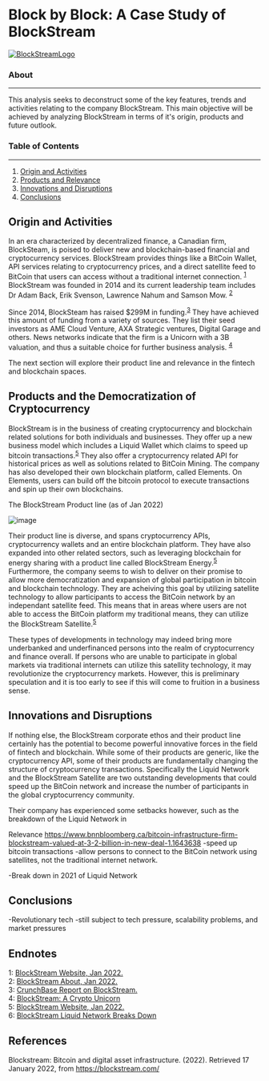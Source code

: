 # Block by Block: A Case Study of BlockStream

[![BlockStreamLogo](https://github.com/benjaminweymouth/Blockchain-Work/blob/main/Resources/blockstreamlogo2.png)]()

### About ###
-----------------------------
This analysis seeks to deconstruct some of the key features, trends and activities relating to the company BlockStream. This main objective will be achieved by analyzing BlockStream in terms of it's origin, products and future outlook. 

### Table of Contents ### 
-----------------------------
1. [Origin and Activities](#origin-and-activities) 
2. [Products and Relevance](#products-and-relevance) 
4. [Innovations and Disruptions](#innovations-and-disruptions) 
5. [Conclusions](#conclusions)

## Origin and Activities

In an era characterized by decentralized finance, a Canadian firm, BlockSteam, is poised to deliver new and blockchain-based financial and cryptocurrency services. BlockStream provides things like a BitCoin Wallet, API services relating to cryptocurrency prices, and a direct satellite feed to BitCoin that users can access without a traditional internet connection. <sup>[1](#myendnote1)</sup> BlockStream was founded in 2014 and its current leadership team includes Dr Adam Back, Erik Svenson, Lawrence Nahum and Samson Mow. <sup>[2](#myendnote2)</sup>

Since 2014, BlockSteam has raised $299M in funding.<sup>[3](#myendnote3)</sup> They have achieved this amount of funding from a variety of sources. They list their seed investors as AME Cloud Venture, AXA Strategic ventures, Digital Garage and others. News networks indicate that the firm is a Unicorn with a 3B valuation, and thus a suitable choice for further business analysis. <sup>[4](#myendnote4)</sup>

The next section will explore their product line and relevance in the fintech and blockchain spaces. 

## Products and the Democratization of Cryptocurrency

BlockStream is in the business of creating cryptocurrency and blockchain related solutions for both individuals and businesses. They offer up a new business model which includes a Liquid Wallet which claims to speed up bitcoin transactions.<sup>[5](#myendnote5)</sup> They also offer a cryptocurrency related API for historical prices as well as solutions related to BitCoin Mining. The company has also developed their own blockchain platform, called Elements. On Elements, users can build off the bitcoin protocol to execute transactions and spin up their own blockchains.  
 
The BlockStream Product line (as of Jan 2022) 

![image](https://user-images.githubusercontent.com/47256041/150037619-72051637-6b08-47e5-850d-c072c124c4be.png)

Their product line is diverse, and spans cryptocurrency APIs, cryptocurrency wallets and an entire blockchain platform. They have also expanded into other related sectors, such as leveraging blockchain for energy sharing with a product line called BlockStream Energy.<sup>[5](#myendnote5)</sup> Furthermore, the company seems to wish to deliver on their promise to allow more democratization and expansion of global participation in bitcoin and blockchain technology. They are acheiving this goal by utilizing satellite technology to allow participants to access the BitCoin network by an independant satellite feed. This means that in areas where users are not able to access the BitCoin platform my traditional means, they can utilize the BlockStream Satellite.<sup>[5](#myendnote5)</sup> 

These types of developments in technology may indeed bring more underbanked and underfinanced persons into the realm of cryptocurrency and finance overall. If persons who are unable to participate in global markets via traditional internets can utilize this satellity technology, it may revolutionize the cryptocurrency markets. However, this is preliminary speculation and it is too early to see if this will come to fruition in a business sense. 

## Innovations and Disruptions

If nothing else, the BlockStream corporate ethos and their product line certainly has the potential to become powerful innovative forces in the field of fintech and blockchain. While some of their products are generic, like the cryptocurrency API, some of their products are fundamentally changing the structure of cryptocurrency transactions. Specifically the Liquid Network and the BlockStream Satellite are two outstanding developments that could speed up the BitCoin network and increase the number of participants in the global cryptocurrency community. 

Their company has experienced some setbacks however, such as the breakdown of the Liquid Network in 


Relevance
https://www.bnnbloomberg.ca/bitcoin-infrastructure-firm-blockstream-valued-at-3-2-billion-in-new-deal-1.1643638
-speed up bitcoin transactions 
-allow persons to connect to the BitCoin network using satellites, not the traditional internet network. 

-Break down in 2021 of Liquid Network 




## Conclusions
-Revolutionary tech
-still subject to tech pressure, scalability problems, and market pressures 

## Endnotes
<a name="myendnote1">1</a>: [BlockStream Website, Jan 2022.](https://blockstream.com/) <br/>
<a name="myendnote2">2</a>: [BlockStream About, Jan 2022.](https://blockstream.com/about/) <br/>
<a name="myendnote3">3</a>: [CrunchBase Report on BlockStream.]( https://www.crunchbase.com/organization/blockstream/company_financials) <br/>
<a name="myendnote4">4</a>: [BlockStream: A Crypto Unicorn](https://cointelegraph.com/news/canadian-bitcoin-miner-blockstream-joins-crypto-unicorns-with-3-2b-valuation) <br/>
<a name="myendnote5">5</a>: [BlockStream Website, Jan 2022.](https://blockstream.com/) <br/>
<a name="myendnote5">6</a>: [BlockStream Liquid Network Breaks Down](http://origin.bnn.ca/liquid-network-s-platform-for-faster-bitcoin-trades-breaks-down-1.1662129) <br/>

## References 

Blockstream: Bitcoin and digital asset infrastructure. (2022). Retrieved 17 January 2022, from https://blockstream.com/

